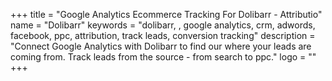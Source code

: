 +++
title = "Google Analytics Ecommerce Tracking For Dolibarr - Attributio"
name = "Dolibarr"
keywords = "dolibarr, , google analytics, crm, adwords, facebook, ppc, attribution, track leads, conversion tracking"
description = "Connect Google Analytics with Dolibarr to find our where your leads are coming from. Track leads from the source - from search to ppc."
logo = ""
+++
